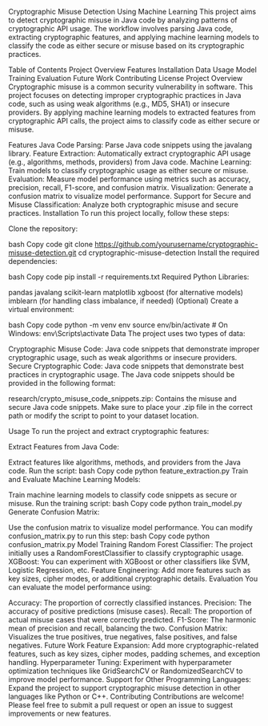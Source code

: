 Cryptographic Misuse Detection Using Machine Learning
This project aims to detect cryptographic misuse in Java code by analyzing patterns of cryptographic API usage. The workflow involves parsing Java code, extracting cryptographic features, and applying machine learning models to classify the code as either secure or misuse based on its cryptographic practices.

Table of Contents
Project Overview
Features
Installation
Data
Usage
Model Training
Evaluation
Future Work
Contributing
License
Project Overview
Cryptographic misuse is a common security vulnerability in software. This project focuses on detecting improper cryptographic practices in Java code, such as using weak algorithms (e.g., MD5, SHA1) or insecure providers. By applying machine learning models to extracted features from cryptographic API calls, the project aims to classify code as either secure or misuse.

Features
Java Code Parsing: Parse Java code snippets using the javalang library.
Feature Extraction: Automatically extract cryptographic API usage (e.g., algorithms, methods, providers) from Java code.
Machine Learning: Train models to classify cryptographic usage as either secure or misuse.
Evaluation: Measure model performance using metrics such as accuracy, precision, recall, F1-score, and confusion matrix.
Visualization: Generate a confusion matrix to visualize model performance.
Support for Secure and Misuse Classification: Analyze both cryptographic misuse and secure practices.
Installation
To run this project locally, follow these steps:

Clone the repository:

bash
Copy code
git clone https://github.com/yourusername/cryptographic-misuse-detection.git
cd cryptographic-misuse-detection
Install the required dependencies:

bash
Copy code
pip install -r requirements.txt
Required Python Libraries:

pandas
javalang
scikit-learn
matplotlib
xgboost (for alternative models)
imblearn (for handling class imbalance, if needed)
(Optional) Create a virtual environment:

bash
Copy code
python -m venv env
source env/bin/activate  # On Windows: env\Scripts\activate
Data
The project uses two types of data:

Cryptographic Misuse Code: Java code snippets that demonstrate improper cryptographic usage, such as weak algorithms or insecure providers.
Secure Cryptographic Code: Java code snippets that demonstrate best practices in cryptographic usage.
The Java code snippets should be provided in the following format:

research/crypto_misuse_code_snippets.zip: Contains the misuse and secure Java code snippets.
Make sure to place your .zip file in the correct path or modify the script to point to your dataset location.

Usage
To run the project and extract cryptographic features:

Extract Features from Java Code:

Extract features like algorithms, methods, and providers from the Java code.
Run the script:
bash
Copy code
python feature_extraction.py
Train and Evaluate Machine Learning Models:

Train machine learning models to classify code snippets as secure or misuse.
Run the training script:
bash
Copy code
python train_model.py
Generate Confusion Matrix:

Use the confusion matrix to visualize model performance.
You can modify confusion_matrix.py to run this step:
bash
Copy code
python confusion_matrix.py
Model Training
Random Forest Classifier: The project initially uses a RandomForestClassifier to classify cryptographic usage.
XGBoost: You can experiment with XGBoost or other classifiers like SVM, Logistic Regression, etc.
Feature Engineering: Add more features such as key sizes, cipher modes, or additional cryptographic details.
Evaluation
You can evaluate the model performance using:

Accuracy: The proportion of correctly classified instances.
Precision: The accuracy of positive predictions (misuse cases).
Recall: The proportion of actual misuse cases that were correctly predicted.
F1-Score: The harmonic mean of precision and recall, balancing the two.
Confusion Matrix: Visualizes the true positives, true negatives, false positives, and false negatives.
Future Work
Feature Expansion: Add more cryptographic-related features, such as key sizes, cipher modes, padding schemes, and exception handling.
Hyperparameter Tuning: Experiment with hyperparameter optimization techniques like GridSearchCV or RandomizedSearchCV to improve model performance.
Support for Other Programming Languages: Expand the project to support cryptographic misuse detection in other languages like Python or C++.
Contributing
Contributions are welcome! Please feel free to submit a pull request or open an issue to suggest improvements or new features.
